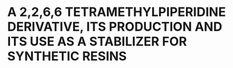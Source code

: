 # A 2,2,6,6 TETRAMETHYLPIPERIDINE DERIVATIVE, ITS PRODUCTION AND ITS USE AS A STABILIZER FOR SYNTHETIC RESINS
